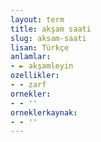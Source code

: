 ```yaml
---
layout: term
title: akşam saati
slug: aksam-saati
lisan: Türkçe
anlamlar:
- ► akşamleyin
ozellikler:
- - zarf
ornekler:
- - ''
orneklerkaynak:
- - ''
---
```

